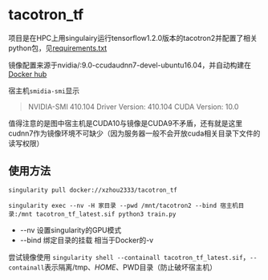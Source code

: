 # tacotron_tf

项目是在HPC上用singulairy运行tensorflow1.2.0版本的tacotron2并配置了相关python包，见[requirements.txt](https://github.com/xiaozhah/tacotron_tf/blob/master/requirements.txt)

镜像配置来源于nvidia/:9.0-ccudaudnn7-devel-ubuntu16.04，并自动构建在[Docker hub](https://cloud.docker.com/repository/docker/xzhou2333/tacotron_tf)

宿主机`smidia-smi`显示

>NVIDIA-SMI 410.104      Driver Version: 410.104      CUDA Version: 10.0     

值得注意的是图中宿主机是CUDA10与镜像是CUDA9不矛盾，还有就是这里cudnn7作为镜像环境不可缺少（因为服务器一般不会开放cuda相关目录下文件的读写权限）

## 使用方法

`singularity pull docker://xzhou2333/tacotron_tf`

`singularity exec --nv -H 家目录 --pwd /mnt/tacotron2 --bind 宿主机目录:/mnt tacotron_tf_latest.sif python3 train.py`

* --nv 设置singularity的GPU模式
* --bind 绑定目录的挂载 相当于Docker的-v

尝试镜像使用 `singularity shell --containall tacotron_tf_latest.sif`，`--containall`表示隔离/tmp、$HOME、$PWD目录（防止破坏宿主机）
